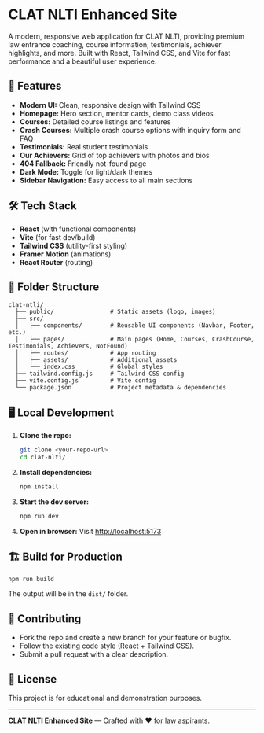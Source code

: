 # CLAT NLTI Enhanced Site

A modern, responsive web application for CLAT NLTI, providing premium law entrance coaching, course information, testimonials, achiever highlights, and more. Built with React, Tailwind CSS, and Vite for fast performance and a beautiful user experience.

## 🚀 Features
- **Modern UI:** Clean, responsive design with Tailwind CSS
- **Homepage:** Hero section, mentor cards, demo class videos
- **Courses:** Detailed course listings and features
- **Crash Courses:** Multiple crash course options with inquiry form and FAQ
- **Testimonials:** Real student testimonials
- **Our Achievers:** Grid of top achievers with photos and bios
- **404 Fallback:** Friendly not-found page
- **Dark Mode:** Toggle for light/dark themes
- **Sidebar Navigation:** Easy access to all main sections

## 🛠️ Tech Stack
- **React** (with functional components)
- **Vite** (for fast dev/build)
- **Tailwind CSS** (utility-first styling)
- **Framer Motion** (animations)
- **React Router** (routing)

## 📁 Folder Structure
```
clat-ntli/
  ├── public/                # Static assets (logo, images)
  ├── src/
  │   ├── components/        # Reusable UI components (Navbar, Footer, etc.)
  │   ├── pages/             # Main pages (Home, Courses, CrashCourse, Testimonials, Achievers, NotFound)
  │   ├── routes/            # App routing
  │   ├── assets/            # Additional assets
  │   └── index.css          # Global styles
  ├── tailwind.config.js     # Tailwind CSS config
  ├── vite.config.js         # Vite config
  └── package.json           # Project metadata & dependencies
```

## 🖥️ Local Development
1. **Clone the repo:**
   ```bash
   git clone <your-repo-url>
   cd clat-nlti/
   ```
2. **Install dependencies:**
   ```bash
   npm install
   ```
3. **Start the dev server:**
   ```bash
   npm run dev
   ```
4. **Open in browser:**
   Visit [http://localhost:5173](http://localhost:5173)

## 🏗️ Build for Production
```bash
npm run build
```
The output will be in the `dist/` folder.

## 🤝 Contributing
- Fork the repo and create a new branch for your feature or bugfix.
- Follow the existing code style (React + Tailwind CSS).
- Submit a pull request with a clear description.

## 📄 License
This project is for educational and demonstration purposes.

---

**CLAT NLTI Enhanced Site** — Crafted with ❤️ for law aspirants.

